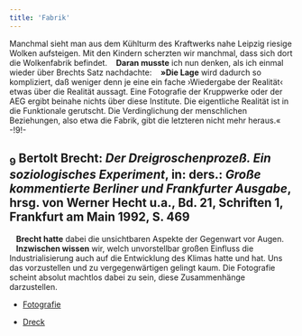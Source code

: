 ```yaml
---
title: 'Fabrik'
---
```


Manchmal sieht man aus dem Kühlturm des Kraftwerks nahe Leipzig riesige Wolken aufsteigen. Mit den Kindern scherzten wir manchmal, dass sich dort die Wolkenfabrik befindet. &nbsp;&nbsp;&nbsp;**Daran musste** ich nun denken, als ich einmal wieder über Brechts Satz nachdachte: &nbsp;&nbsp;&nbsp;**»Die Lage** wird dadurch so kompliziert, daß weniger denn je eine ein fache ›Wiedergabe der Realität‹ etwas über die Realität aussagt. Eine Fotografie der Kruppwerke oder der AEG ergibt beinahe nichts über diese Institute. Die eigentliche Realität ist in die Funktionale gerutscht. Die Verdinglichung der menschlichen Beziehungen, also etwa die Fabrik, gibt die letzteren nicht mehr heraus.« -!9!-
## <sub class="subscript">**9**</sub> Bertolt Brecht: _Der Dreigroschenprozeß. Ein soziologisches Experiment_, in: ders.: _Große kommentierte Berliner und Frankfurter Ausgabe_, hrsg. von Werner Hecht u.a., Bd. 21, Schriften 1, Frankfurt am Main 1992, S. 469
&nbsp;&nbsp;&nbsp;**Brecht hatte** dabei die unsichtbaren Aspekte der Gegenwart vor Augen. &nbsp;&nbsp;&nbsp;**Inzwischen wissen** wir, welch unvorstellbar großen Einfluss die Industrialisierung auch auf die Entwicklung des Klimas hatte und hat. Uns das vorzustellen und zu vergegenwärtigen gelingt kaum. Die Fotografie scheint absolut machtlos dabei zu sein, diese Zusammenhänge darzustellen.

* [Fotografie](Photography_de)

* [Dreck](Dirt_de)
